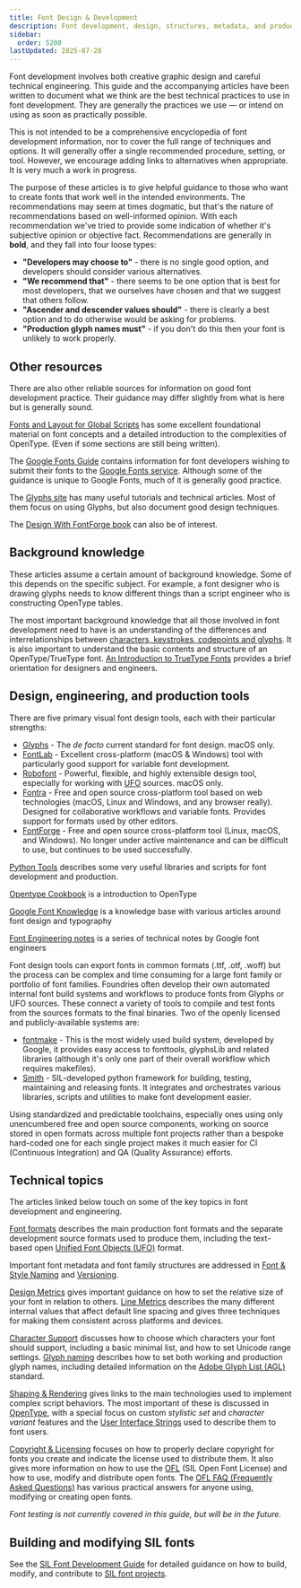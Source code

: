 ```yaml
---
title: Font Design & Development
description: Font development, design, structures, metadata, and production
sidebar:
  order: 5200
lastUpdated: 2025-07-28
---
```


Font development involves both creative graphic design and careful technical engineering. This guide and the accompanying articles have been written to document what we think are the best technical practices to use in font development. They are generally the practices we use — or intend on using as soon as practically possible.

This is not intended to be a comprehensive encyclopedia of font development information, nor to cover the full range of techniques and options. It will generally offer a single recommended procedure, setting, or tool. However, we encourage adding links to alternatives when appropriate. It is very much a work in progress.

The purpose of these articles is to give helpful guidance to those who want to create fonts that work well in the intended environments. The recommendations may seem at times dogmatic, but that's the nature of recommendations based on well-informed opinion. With each recommendation we've tried to provide some indication of whether it's subjective opinion or objective fact. Recommendations are generally in **bold**, and they fall into four loose types:

- **"Developers may choose to"** - there is no single good option, and developers should consider various alternatives.
- **"We recommend that"** - there seems to be one option that is best for most developers, that we ourselves have chosen and that we suggest that others follow.
- **"Ascender and descender values should"** - there is clearly a best option and to do otherwise would be asking for problems.
- **"Production glyph names must"** - if you don't do this then your font is unlikely to work properly.

## Other resources

There are also other reliable sources for information on good font development practice. Their guidance may differ slightly from what is here but is generally sound.

[Fonts and Layout for Global Scripts][cozens-flgs] has some excellent foundational material on font concepts and a detailed introduction to the complexities of OpenType. (Even if some sections are still being written).

The [Google Fonts Guide][gf-guide] contains information for font developers wishing to submit their fonts to the [Google Fonts service][gf]. Although some of the guidance is unique to Google Fonts, much of it is generally good practice.

The [Glyphs site][glyphs-learn] has many useful tutorials and technical articles. Most of them focus on using Glyphs, but also document good design techniques.

The [Design With FontForge book][design-with-fontforge] can also be of interest.

## Background knowledge

These articles assume a certain amount of background knowledge. Some of this depends on the specific subject. For example, a font designer who is drawing glyphs needs to know different things than a script engineer who is constructing OpenType tables.

The most important background knowledge that all those involved in font development need to have is an understanding of the differences and interrelationships between [characters, keystrokes, codepoints and glyphs][characters-codepoints-glyphs]. It is also important to understand the basic contents and structure of an OpenType/TrueType font. [An Introduction to TrueType Fonts][iws-c8] provides a brief orientation for designers and engineers.

## Design, engineering, and production tools

There are five primary visual font design tools, each with their particular strengths:

- [Glyphs][glyphs] - The _de facto_ current standard for font design. macOS only.
- [FontLab][fontlab] - Excellent cross-platform (macOS & Windows) tool with particularly good support for variable font development.
- [Robofont][robofont] - Powerful, flexible, and highly extensible design tool, especially for working with [UFO][unified-font-objects-ufo] sources. macOS only.
- [Fontra][fontra] - Free and open source cross-platform tool based on web technologies (macOS, Linux and Windows, and any browser really). Designed for collaborative workflows and variable fonts. Provides support for formats used by other editors.
- [FontForge][fontforge] - Free and open source cross-platform tool (Linux, macOS, and Windows). No longer under active maintenance and can be difficult to use, but continues to be used successfully.

[Python Tools][python-tools] describes some very useful libraries and scripts for font development and production.

[Opentype Cookbook][otcookbook] is a introduction to OpenType

[Google Font Knowledge][gf-knol] is a knowledge base with various articles around font design and typography

[Font Engineering notes][fonteng-notes] is a series of technical notes by Google font engineers

Font design tools can export fonts in common formats (.ttf, .otf, .woff) but the process can be complex and time consuming for a large font family or portfolio of font families. Foundries often develop their own automated internal font build systems and workflows to produce fonts from Glyphs or UFO sources. These connect a variety of tools to compile and test fonts from the sources formats to the final binaries. Two of the openly licensed and publicly-available systems are:

- [fontmake][fontmake] - This is the most widely used build system, developed by Google, it provides easy access to fonttools, glyphsLib and related libraries (although it's only one part of their overall workflow which requires makefiles).
- [Smith][smith] - SIL-developed python framework for building, testing, maintaining and releasing fonts. It integrates and orchestrates various libraries, scripts and utilities to make font development easier.

Using standardized and predictable toolchains, especially ones using only unencumbered free and open source components, working on source stored in open formats across multiple font projects rather than a bespoke hard-coded one for each single project makes it much easier for CI (Continuous Integration) and QA (Quality Assurance) efforts.

## Technical topics

The articles linked below touch on some of the key topics in font development and engineering.

[Font formats][font-formats] describes the main production font formats and the separate development source formats used to produce them, including the text-based open [Unified Font Objects (UFO)][unified-font-objects-ufo] format.

Important font metadata and font family structures are addressed in [Font & Style Naming][font-and-style-naming] and [Versioning][versioning].

[Design Metrics][design-metrics] gives important guidance on how to set the relative size of your font in relation to others. [Line Metrics][line-metrics] describes the many different internal values that affect default line spacing and gives three techniques for making them consistent across platforms and devices.

[Character Support][character-support] discusses how to choose which characters your font should support, including a basic minimal list, and how to set Unicode range settings. [Glyph naming][glyph-naming] describes how to set both working and production glyph names, including detailed information on the [Adobe Glyph List (AGL)][adobe-glyph-list] standard.

[Shaping & Rendering][shaping-and-rendering] gives links to the main technologies used to implement complex script behaviors. The most important of these is discussed in [OpenType][opentype], with a special focus on custom _stylistic set_ and _character variant_ features and the [User Interface Strings][user-interface-strings] used to describe them to font users.

[Copyright & Licensing][copyright-and-licensing] focuses on how to properly declare copyright for fonts you create and indicate the license used to distribute them. It also gives more information on how to use the [OFL][ofl] (SIL Open Font License) and how to use, modify and distribute open fonts. The [OFL FAQ (Frequently Asked Questions)][ofl-faq] has various practical answers for anyone using, modifying or creating open fonts.

_Font testing is not currently covered in this guide, but will be in the future._

## Building and modifying SIL fonts

See the [SIL Font Development Guide][silfontdev] for detailed guidance on how to build, modify, and contribute to [SIL font projects][sil-fonts].

[adobe-glyph-list]: /topics/fonts/adobe-glyph-list
[character-support]: /topics/fonts/character-support
[characters-codepoints-glyphs]: /topics/encoding/characters-codepoints-glyphs
[copyright-and-licensing]: /topics/fonts/copyright-and-licensing
[cozens-flgs]: https://simoncozens.github.io/fonts-and-layout/
[design-metrics]: /topics/fonts/design-metrics
[design-with-fontforge]: http://designwithfontforge.com
[font-and-style-naming]: /topics/fonts/font-and-style-naming
[fonteng-notes]: https://rsheeter.github.io/
[font-formats]: /topics/fonts/font-formats
[fontforge]: https://fontforge.org/
[fontlab]: https://www.fontlab.com/
[fontra]: https://fontra.xyz/
[fontmake]: https://github.com/googlefonts/fontmake
[gf]: https://fonts.google.com/
[gf-guide]: https://googlefonts.github.io/gf-guide/
[gf-knol]: https://fonts.google.com/knowledge
[glyph-naming]: /topics/fonts/glyph-naming
[glyphs]: https://glyphsapp.com/
[glyphs-learn]: https://glyphsapp.com/learn
[iws-c8]: https://scripts.sil.org/IWS-Chapter08
[line-metrics]: /topics/fonts/line-metrics
[ofl]: https://openfontlicense.org
[ofl-faq]: https://openfontlicense.org/ofl-faq
[opentype]: /topics/fonts/opentype
[otcookbook]: https://opentypecookbook.com/
[python-tools]: /topics/fonts/python-tools
[robofont]: https://robofont.com/
[shaping-and-rendering]: /topics/fonts/shaping-and-rendering
[silfontdev]: https://silnrsi.github.io/silfontdev/en-US/index.html
[sil-fonts]: https://software.sil.org/fonts/
[smith]: https://github.com/silnrsi/smith
[unified-font-objects-ufo]: /topics/fonts/unified-font-objects-ufo
[user-interface-strings]: /topics/fonts/user-interface-strings
[versioning]: /topics/fonts/versioning
